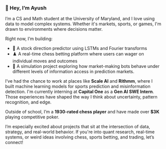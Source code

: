 ### 👋 Hey, I’m Ayush

I’m a CS and Math student at the University of Maryland, and I love using data to model complex systems. Whether it's markets, sports, or games, I'm drawn to environments where decisions matter.

Right now, I’m building:

- 🧠 A stock direction predictor using LSTMs and Fourier transforms  
- ♟️ A real-time chess betting platform where users can wager on individual moves and outcomes
- 🤖 A simulation project exploring how market-making bots behave under different levels of information access in prediction markets.

I’ve had the chance to work at places like **Scale AI** and **Rithmm**, where I built machine learning models for sports prediction and misinformation detection. I'm currently interning at **Capital One** as a **Gen AI SWE Intern**. Those experiences have shaped the way I think about uncertainty, pattern recognition, and edge.

Outside of school, I’m a **1930-rated chess player** and have made over **$3K** playing competitive poker.

I’m especially excited about projects that sit at the intersection of data, strategy, and real-world behavior. If you're into quant research, real-time systems, or weird ideas involving chess, sports betting, and trading, let’s connect!
